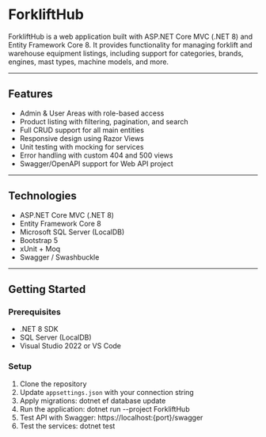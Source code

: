 # ForkliftHub

ForkliftHub is a web application built with ASP.NET Core MVC (.NET 8) and Entity Framework Core 8. It provides functionality for managing forklift and warehouse equipment listings, including support for categories, brands, engines, mast types, machine models, and more.

---

##  Features

- Admin & User Areas with role-based access
- Product listing with filtering, pagination, and search
- Full CRUD support for all main entities
- Responsive design using Razor Views
- Unit testing with mocking for services
- Error handling with custom 404 and 500 views
- Swagger/OpenAPI support for Web API project

---

##  Technologies

- ASP.NET Core MVC (.NET 8)
- Entity Framework Core 8
- Microsoft SQL Server (LocalDB)
- Bootstrap 5
- xUnit + Moq
- Swagger / Swashbuckle

---

##  Getting Started

### Prerequisites

- .NET 8 SDK
- SQL Server (LocalDB)
- Visual Studio 2022 or VS Code

### Setup

1. Clone the repository
2. Update `appsettings.json` with your connection string
3. Apply migrations:
dotnet ef database update
4. Run the application:
dotnet run --project ForkliftHub
5. Test API with Swagger:
https://localhost:{port}/swagger
6. Test the services:
dotnet test
